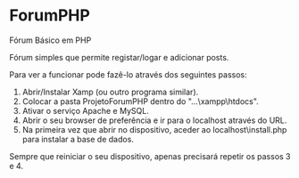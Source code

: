 # ForumPHP
Fórum Básico em PHP

Fórum simples que permite registar/logar e adicionar posts.

Para ver a funcionar pode fazê-lo através dos seguintes passos:

1. Abrir/Instalar Xamp (ou outro programa similar).
2. Colocar a pasta ProjetoForumPHP dentro do "...\xampp\htdocs".
3. Ativar o serviço Apache e MySQL.
4. Abrir o seu browser de preferência e ir para o localhost através do URL.
5. Na primeira vez que abrir no dispositivo, aceder ao localhost\install.php para instalar a base de dados.

Sempre que reiniciar o seu dispositivo, apenas precisará repetir os passos 3 e 4.
